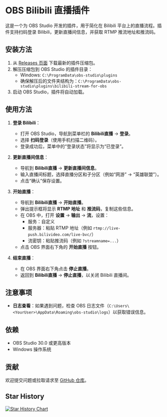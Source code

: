 # OBS Bilibili 直播插件

这是一个为 OBS Studio 开发的插件，用于简化在 Bilibili 平台上的直播流程。插件支持扫码登录 Bilibili，更新直播间信息，并获取 RTMP 推流地址和推流码。

## 安装方法

1. 从 [Releases 页面](https://github.com/Zarosmm/obs-bilibili-stream/releases) 下载最新的插件压缩包。
2. 解压压缩包到 OBS Studio 的插件目录：
    - Windows: `C:\ProgramData\obs-studio\plugins`
    - 确保解压后的文件夹结构为：`C:\ProgramData\obs-studio\plugins\bilibili-stream-for-obs`
3. 启动 OBS Studio，插件将自动加载。

## 使用方法

1. **登录 Bilibili**：
    - 打开 OBS Studio，导航到菜单栏的 **Bilibili直播** → **登录**。
    - 选择 **扫码登录**（使用手机扫描二维码）。
    - 登录成功后，菜单中的“登录状态”将显示为“已登录”。

2. **更新直播间信息**：
    - 导航到 **Bilibili直播** → **更新直播间信息**。
    - 输入直播间标题，选择直播分区和子分区（例如“网游” → “英雄联盟”）。
    - 点击“确认”保存设置。

3. **开始直播**：
    - 导航到 **Bilibili直播** → **开始直播**。
    - 弹出提示框将显示 **RTMP 地址** 和 **推流码**，复制这些信息。
    - 在 OBS 中，打开 **设置** → **输出** → **流**，设置：
        - 服务：自定义
        - 服务器：粘贴 RTMP 地址（例如 `rtmp://live-push.bilivideo.com/live-bvc/`）
        - 流密钥：粘贴推流码（例如 `?streamname=...`）
    - 点击 OBS 界面右下角的 **开始直播** 按钮。

4. **结束直播**：
    - 在 OBS 界面右下角点击 **停止直播**。
    - 返回到 **Bilibili直播** → **停止直播**，以关闭 Bilibili 直播间。

## 注意事项

- **日志查看**：如果遇到问题，检查 OBS 日志文件（`C:\Users\<YourUser>\AppData\Roaming\obs-studio\logs`）以获取错误信息。

## 依赖

- OBS Studio 30.0 或更高版本
- Windows 操作系统

## 贡献

欢迎提交问题或拉取请求至 [GitHub 仓库](https://github.com/Zarosmm/obs-bilibili-stream)。

## Star History

[![Star History Chart](https://api.star-history.com/svg?repos=Zarosmm/obs-bilibili-stream&type=date&legend=top-left)](https://www.star-history.com/#Zarosmm/obs-bilibili-stream&type=date&legend=top-left)

